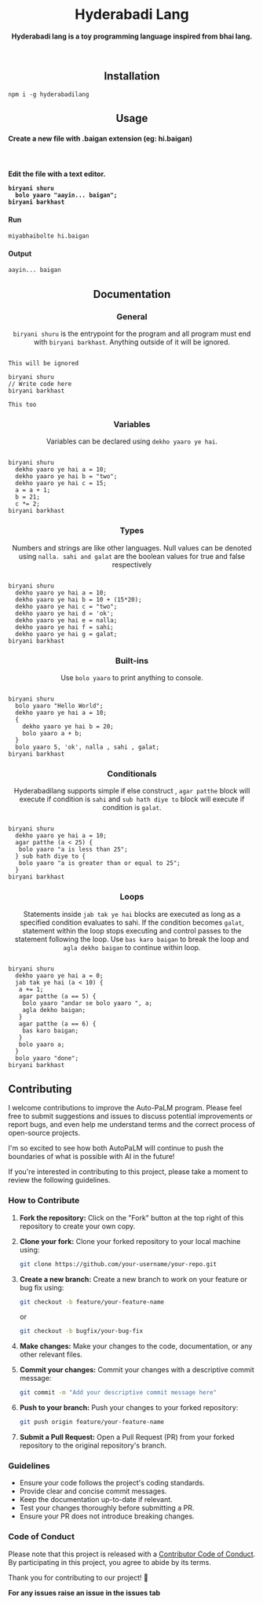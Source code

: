<h1 align="center">Hyderabadi Lang</h1>

<p align="center">
  <b>Hyderabadi lang is a toy programming language inspired from bhai lang.</b>
</p>
<br>

<h2 align="center">Installation</h2>

```
npm i -g hyderabadilang
```

<h2 align="center">Usage</h2>

<h4 align="left">Create a new file with .baigan extension (eg: hi.baigan)</h4><br/>

<h4 align="left">Edit the file with a text editor.

```
biryani shuru
  bolo yaaro "aayin... baigan";
biryani barkhast

```

<h4 align="left">Run</h4>

```
miyabhaibolte hi.baigan
```

<h4 align="left">Output</h4>

```
aayin... baigan
```

<h2 align="center">Documentation</h2>

<h3 align="center">General</h3>
<p align="center"><code>biryani shuru</code> is the entrypoint for the program and all program must end with <code>biryani barkhast</code>. Anything outside of it will be ignored.</p>

```

This will be ignored

biryani shuru
// Write code here
biryani barkhast

This too
```

<h3 align="center">Variables</h3>
<p align="center">Variables can be declared using <code>dekho yaaro ye hai</code>.</p>

```

biryani shuru
  dekho yaaro ye hai a = 10;
  dekho yaaro ye hai b = "two";
  dekho yaaro ye hai c = 15;
  a = a + 1;
  b = 21;
  c *= 2;
biryani barkhast
```

<h3 align="center">Types</h3>
<p align="center">Numbers and strings are like other languages. Null values can be denoted using <code>nalla. sahi and galat</code> are the boolean values for true and false respectively</p>

```

biryani shuru
  dekho yaaro ye hai a = 10;
  dekho yaaro ye hai b = 10 + (15*20);
  dekho yaaro ye hai c = "two";
  dekho yaaro ye hai d = 'ok';
  dekho yaaro ye hai e = nalla;
  dekho yaaro ye hai f = sahi;
  dekho yaaro ye hai g = galat;
biryani barkhast
```

<h3 align="center">Built-ins</h3>
<p align="center">Use <code>bolo yaaro</code> to print anything to console.</p>

```

biryani shuru
  bolo yaaro "Hello World";
  dekho yaaro ye hai a = 10;
  {
    dekho yaaro ye hai b = 20;
    bolo yaaro a + b;
  }
  bolo yaaro 5, 'ok', nalla , sahi , galat;
biryani barkhast
```

<h3 align="center">Conditionals</h3>
<p align="center">Hyderabadilang supports simple if else construct , <code>agar patthe</code> block will execute if condition is <code>sahi</code> and <code>sub hath diye to</code> block will execute if condition is <code>galat</code>.</p>

```

biryani shuru
  dekho yaaro ye hai a = 10;
  agar patthe (a < 25) {
   bolo yaaro "a is less than 25";
  } sub hath diye to {
   bolo yaaro "a is greater than or equal to 25";
  }
biryani barkhast
```

<h3 align="center">Loops</h3>
<p align="center">Statements inside <code>jab tak ye hai</code> blocks are executed as long as a specified condition evaluates to sahi. If the condition becomes <code>galat</code>, statement within the loop stops executing and control passes to the statement following the loop. Use <code>bas karo baigan</code> to break the loop and <code className="language-cpp">agla dekho baigan</code> to continue within loop.</p>

```

biryani shuru
  dekho yaaro ye hai a = 0;
  jab tak ye hai (a < 10) {
   a += 1;
   agar patthe (a == 5) {
    bolo yaaro "andar se bolo yaaro ", a;
    agla dekho baigan;
   }
   agar patthe (a == 6) {
    bas karo baigan;
   }
   bolo yaaro a;
  }
  bolo yaaro "done";
biryani barkhast
```

## Contributing
I welcome contributions to improve the Auto-PaLM program. Please feel free to submit suggestions and issues to discuss potential improvements or report bugs, and even help me understand terms and the correct process of open-source projects.

I'm so excited to see how both AutoPaLM will continue to push the boundaries of what is possible with AI in the future!

If you're interested in contributing to this project, please take a moment to review the following guidelines.

### How to Contribute

1. **Fork the repository:** Click on the "Fork" button at the top right of this repository to create your own copy.

2. **Clone your fork:** Clone your forked repository to your local machine using:

    ```bash
    git clone https://github.com/your-username/your-repo.git
    ```

3. **Create a new branch:** Create a new branch to work on your feature or bug fix using:

    ```bash
    git checkout -b feature/your-feature-name
    ```

    or

    ```bash
    git checkout -b bugfix/your-bug-fix
    ```

4. **Make changes:** Make your changes to the code, documentation, or any other relevant files.

5. **Commit your changes:** Commit your changes with a descriptive commit message:

    ```bash
    git commit -m "Add your descriptive commit message here"
    ```

6. **Push to your branch:** Push your changes to your forked repository:

    ```bash
    git push origin feature/your-feature-name
    ```

7. **Submit a Pull Request:** Open a Pull Request (PR) from your forked repository to the original repository's branch.

### Guidelines

- Ensure your code follows the project's coding standards.
- Provide clear and concise commit messages.
- Keep the documentation up-to-date if relevant.
- Test your changes thoroughly before submitting a PR.
- Ensure your PR does not introduce breaking changes.

### Code of Conduct

Please note that this project is released with a [Contributor Code of Conduct](CODE_OF_CONDUCT.md). By participating in this project, you agree to abide by its terms.

Thank you for contributing to our project! 🚀

**For any issues raise an issue in the issues tab**
